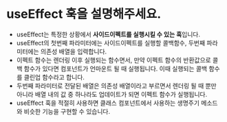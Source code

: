 # useEffect 훅을 설명해주세요.

- useEffect는 특정한 상황에서 **사이드이펙트를 실행시킬 수 있는 훅**입니다.
- useEffect의 첫번째 파라미터에는 사이드이펙트를 실행할 콜백함수, 두번째 파라미터에는 의존성 배열을 입력합니다.
- 이펙트 함수는 렌더링 이후 실행되는 함수면서, 만약 이펙트 함수의 반환값으로 콜백 함수가 있다면 컴포넌트가 언마운트 될 때 실행됩니다. 이때 실행되는 콜백 함수를 클린업 함수라고 합니다.
- 두번째 파라미터로 전달된 배열은 의존성 배열이라고 부르면서 렌더링 될 때 뿐만 아니라 배열 내의 값 중 하나라도 업데이트가 되면 이펙트 함수가 실행됩니다.
- useEffect 훅을 적절히 사용하면 클래스 컴포넌트에서 사용하는 생명주기 메소드와 비슷한 기능을 구현할 수 있습니다.
